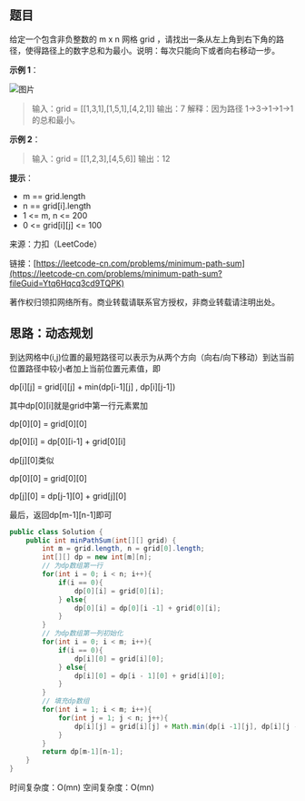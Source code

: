 ## 题目

给定一个包含非负整数的 m x n 网格 grid ，请找出一条从左上角到右下角的路径，使得路径上的数字总和为最小。说明：每次只能向下或者向右移动一步。

**示例 1**：

![图片](https://uploader.shimo.im/f/hMcoD5NXdhT9Nwrv.png!thumbnail?fileGuid=Ytq6Hqcq3cd9TQPK)

>输入：grid = [[1,3,1],[1,5,1],[4,2,1]]
>输出：7
>解释：因为路径 1→3→1→1→1 的总和最小。

**示例 2**：

>输入：grid = [[1,2,3],[4,5,6]]
>输出：12

**提示**：

* m == grid.length
* n == grid[i].length
* 1 <= m, n <= 200
* 0 <= grid[i][j] <= 100

来源：力扣（LeetCode）

链接：[https://leetcode-cn.com/problems/minimum-path-sum](https://leetcode-cn.com/problems/minimum-path-sum?fileGuid=Ytq6Hqcq3cd9TQPK)

著作权归领扣网络所有。商业转载请联系官方授权，非商业转载请注明出处。

## 思路：动态规划

到达网格中(i,j)位置的最短路径可以表示为从两个方向（向右/向下移动）到达当前位置路径中较小者加上当前位置元素值，即

dp[i][j] = grid[i][j] + min(dp[i-1][j] , dp[i][j-1])

其中dp[0][i]就是grid中第一行元素累加

dp[0][0] = grid[0][0]

dp[0][i] = dp[0][i-1] + grid[0][i]

dp[j][0]类似

dp[0][0] = grid[0][0]

dp[j][0] = dp[j-1][0] + grid[j][0]

最后，返回dp[m-1][n-1]即可

```java
public class Solution {
    public int minPathSum(int[][] grid) {
        int m = grid.length, n = grid[0].length;
        int[][] dp = new int[m][n];
        // 为dp数组第一行
        for(int i = 0; i < n; i++){
            if(i == 0){
                dp[0][i] = grid[0][i];
            } else{
                dp[0][i] = dp[0][i -1] + grid[0][i];
            }
        }
        // 为dp数组第一列初始化
        for(int i = 0; i < m; i++){
            if(i == 0){
                dp[i][0] = grid[i][0];
            } else{
                dp[i][0] = dp[i - 1][0] + grid[i][0];
            }
        }
        // 填充dp数组
        for(int i = 1; i < m; i++){
            for(int j = 1; j < n; j++){
                dp[i][j] = grid[i][j] + Math.min(dp[i -1][j], dp[i][j -1]);
            }
        }
        return dp[m-1][n-1];
    }
}
```
时间复杂度：O(mn)
空间复杂度：O(mn)

